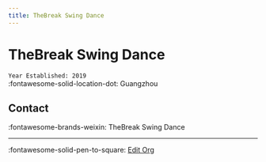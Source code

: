 ```yaml
---
title: TheBreak Swing Dance
---
```


# TheBreak Swing Dance

`Year Established: 2019`  
:fontawesome-solid-location-dot: Guangzhou  


## Contact

:fontawesome-brands-weixin: TheBreak Swing Dance  

---

:fontawesome-solid-pen-to-square: [Edit Org](https://github.com/swingdance/orgs/issues/new?assignees=&labels=update+org&projects=&template=03-update_entity.yml&title=Update%20Org%3A%20zh_CN%20%E2%80%A2%20TheBreak%20Swing%20Dance&region=zh_CN&id=the-break-swing-dance&name=TheBreak%20Swing%20Dance)

